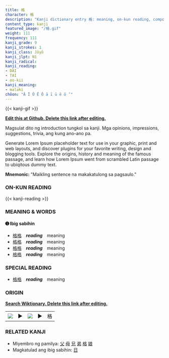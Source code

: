 ```yaml
---
title: 格
character: 格
description: "Kanji dictionary entry 格: meaning, on-kun reading, compounds, origin, related kanji"
content_type: kanji
featured_image: "/格.gif"
weight: 111
frequency: 111
kanji_grade: 9
kanji_strokes: 1
kanji_class: Jōyō
kanji_jlpt: N1
kanji_radical: 
kanji_reading: 
- DAI
- TAI
- oo-kii
kanji_meaning:
- malaki
chōon: "Ā Ī Ū Ē Ō ā ī ū ē ō ’"
---
```

[//]: # (Don't edit the line below. Kanji animated GIF code is automatically generated.)
{{< kanji-gif >}}

[//]: # (Edit below this line.)

**[Edit this at Github. Delete this link after editing.](https://github.com/tim0g/tim/tree/main/content/kanji/格/index.md)**

Magsulat dito ng introduction tungkol sa kanji. Mga opinions, impressions, suggestions, trivia, ang kung ano-ano pa.

Generate Lorem Ipsum placeholder text for use in your graphic, print and web layouts, and discover plugins for your favorite writing, design and blogging tools. Explore the origins, history and meaning of the famous passage, and learn how Lorem Ipsum went from scrambled Latin passage to ubiqitous dummy text.
 
**Mnemonic:** "Maikling sentence na makakatulong sa pagsaulo."

### ON-KUN READING

[//]: # (Don't edit the line below. ON-KUN READING code is automatically generated.)
{{< kanji-reading >}}

### MEANING & WORDS

#### ➊ **Ibig sabihin**
  - [格](../格)[格](../格)　***reading***　meaning
  - [格](../格)[格](../格)　***reading***　meaning
  - [格](../格)[格](../格)　***reading***　meaning
  - [格](../格)[格](../格)　***reading***　meaning

### SPECIAL READING
  - [格](../格)[格](../格)　***reading***　meaning

### ORIGIN

**[Search Wiktionary. Delete this link after editing.](https://wiktionary.org/wiki/格)**
<table class="kanji-table"><tr><td>
<img src="60px-格-bronze.svg.png">
</td><td>▶</td><td>
<img src="60px-格-oracle.svg.png">
</td><td>▶</td>
<td class="kanji-origin">格</td>
</tr></table>

### RELATED KANJI
- Miyembro ng pamilya: [父](../父) [母](../母) [兄](../兄) [弟](../弟) [格](../格) [娘](../娘)
- Magkatulad ang ibig sabihin: [日](../日)
